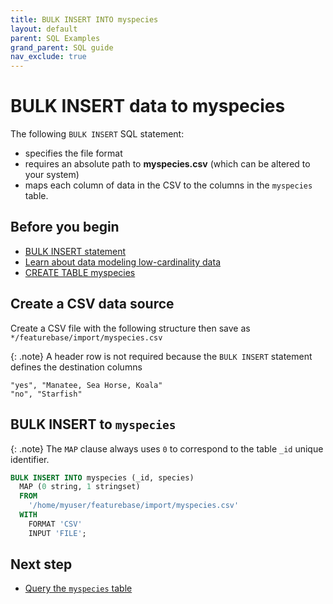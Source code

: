 ```yaml
---
title: BULK INSERT INTO myspecies
layout: default
parent: SQL Examples
grand_parent: SQL guide
nav_exclude: true
---
```


# BULK INSERT data to myspecies

The following `BULK INSERT` SQL statement:
* specifies the file format
* requires an absolute path to **myspecies.csv** (which can be altered to your system)
* maps each column of data in the CSV to the columns in the `myspecies` table.

## Before you begin

* [BULK INSERT statement](/docs/sql-guide/statements/statement-insert-bulk)
* [Learn about data modeling low-cardinality data](/docs/cloud/cloud-faq/cloud-faq-data-modeling)
* [CREATE TABLE myspecies](/docs/sql-guide/examples/sql-eg-table/sql-eg-table-create-myspecies)

## Create a CSV data source

Create a CSV file with the following structure then save as `*/featurebase/import/myspecies.csv`

{: .note}
A header row is not required because the `BULK INSERT` statement defines the destination columns

```
"yes", "Manatee, Sea Horse, Koala"
"no", "Starfish"
```

## BULK INSERT to `myspecies`

{: .note}
The `MAP` clause always uses `0` to correspond to the table `_id` unique identifier.

```sql
BULK INSERT INTO myspecies (_id, species)
  MAP (0 string, 1 stringset)
  FROM
    '/home/myuser/featurebase/import/myspecies.csv'
  WITH
    FORMAT 'CSV'
    INPUT 'FILE';
```

## Next step

* [Query the `myspecies` table](/docs/sql-guide/examples/sql-eg-select/sql-eg-select-from-myspecies)
